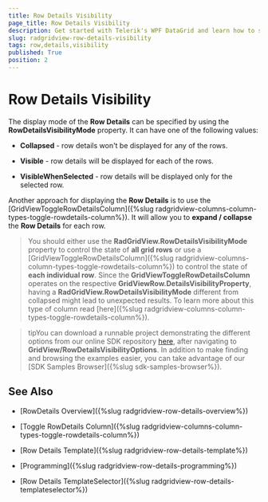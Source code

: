 ```yaml
---
title: Row Details Visibility
page_title: Row Details Visibility
description: Get started with Telerik's WPF DataGrid and learn how to specify the display mode of the Row Details by using the RowDetailsVisibilityMode property.
slug: radgridview-row-details-visibility
tags: row,details,visibility
published: True
position: 2
---
```


# Row Details Visibility

The display mode of the __Row Details__ can be specified by using the __RowDetailsVisibilityMode__ property. It can have one of the following values: 

* __Collapsed__ - row details won't be displayed for any of the rows.
            
* __Visible__ - row details will be displayed for each of the rows.
            
* __VisibleWhenSelected__ - row details will be displayed only for the selected row.
            
Another approach for displaying the __Row Details__ is to use the [GridViewToggleRowDetailsColumn]({%slug radgridview-columns-column-types-toggle-rowdetails-column%}). It will allow you to __expand / collapse__ the __Row Details__ for each row.

>You should either use the __RadGridView.RowDetailsVisibilityMode__ property to control the state of __all grid rows__ or use a [GridViewToggleRowDetailsColumn]({%slug radgridview-columns-column-types-toggle-rowdetails-column%}) to control the state of __each individual row__. Since the __GridViewToggleRowDetailsColumn__ operates on the respective __GridViewRow.DetailsVisibilityProperty__, having a __RadGridView.RowDetailsVisibilityMode__ different from collapsed might lead to unexpected results. To learn more about this type of column read [here]({%slug radgridview-columns-column-types-toggle-rowdetails-column%}).

>tipYou can download a runnable project demonstrating the different options from our online SDK repository [here](https://github.com/telerik/xaml-sdk), after navigating to __GridView/RowDetailsVisibilityOptions__. In addition to make finding and browsing the examples easier, you can take advantage of our [SDK Samples Browser]({%slug sdk-samples-browser%}).

## See Also

 * [RowDetails Overview]({%slug radgridview-row-details-overview%})

 * [Toggle RowDetails Column]({%slug radgridview-columns-column-types-toggle-rowdetails-column%})

 * [Row Details Template]({%slug radgridview-row-details-template%})

 * [Programming]({%slug radgridview-row-details-programming%})

 * [Row Details TemplateSelector]({%slug radgridview-row-details-templateselector%})
